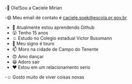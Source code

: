 
-👋 Ola!Sou a Caciele Mirian

-:smile: Meu email de contato é caciele.soek@escola.pr.gov.br
- 🌱 Atualmente estou aprendendo Github
- :open_mouth: Tenho 15 anos
- :relaxed: Estudo no Colegio estadual Victor Bussmann
- :pushpin: Meu signo é touro
- 📫 Moro na cidade de Campo do Tenente
- :heart_eyes: Amo dançar
- :grin: Adoro sair
- :heart: Estou em um relacionamento serio

-:relaxed: Gosto muito de viver coisas novas
